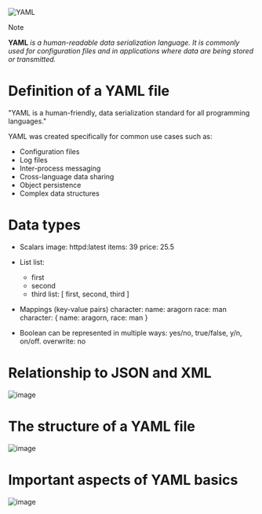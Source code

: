 ![YAML](https://github.com/user-attachments/assets/600d4f67-9e1f-4af6-abd9-773ef1f6b357)
> [!NOTE]
> **YAML** *is a human-readable data serialization language. It is commonly used for configuration files and in applications where data are being stored or transmitted.*
 
# Definition of a YAML file
"YAML is a human-friendly, data serialization standard for all programming languages."

YAML was created specifically for common use cases such as:

- Configuration files
- Log files
- Inter-process messaging
- Cross-language data sharing
- Object persistence
- Complex data structures

# Data types
- Scalars
  image: httpd:latest
  items: 39
  price: 25.5

- List
  list:
  - first
  - second
  - third
list: [ first, second, third ]

- Mappings (key-value pairs)
  character:
  name: aragorn
  race: man
character: { name: aragorn, race: man }


- Boolean can be represented in multiple ways: yes/no, true/false, y/n, on/off.
  overwrite: no


# Relationship to JSON and XML
![image](https://github.com/user-attachments/assets/e28ff9ad-3f2b-4f31-81bb-631ad65ea2d5)

# The structure of a YAML file

![image](https://github.com/user-attachments/assets/a2118814-0e41-403b-b752-df5d89482c13)

# Important aspects of YAML basics

![image](https://github.com/user-attachments/assets/e0bbbf09-a7e3-4048-b05d-6d662469ff43)

